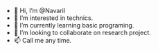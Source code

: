 - 👋 Hi, I’m @Navaril
- 👀 I’m interested in technics.
- 🌱 I’m currently learning basic programing.
- 💞️ I’m looking to collaborate on research project.
- 📫 Call me any time.

<!---
Navaril/Navaril is a ✨ special ✨ repository because its `README.md` (this file) appears on your GitHub profile.
You can click the Preview link to take a look at your changes.
--->
